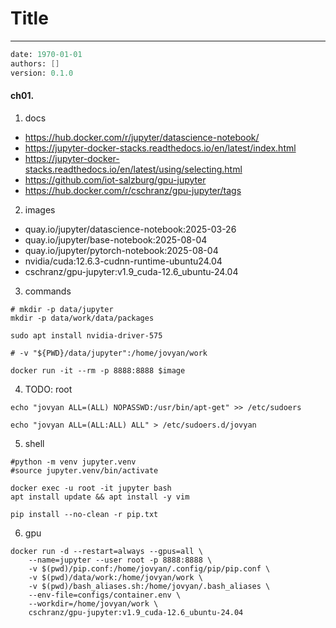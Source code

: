 # Title
---
```meta
date: 1970-01-01
authors: []
version: 0.1.0
```


#### ch01. 
1. docs
- https://hub.docker.com/r/jupyter/datascience-notebook/
- https://jupyter-docker-stacks.readthedocs.io/en/latest/index.html
- https://jupyter-docker-stacks.readthedocs.io/en/latest/using/selecting.html
- https://github.com/iot-salzburg/gpu-jupyter
- https://hub.docker.com/r/cschranz/gpu-jupyter/tags

2. images
- quay.io/jupyter/datascience-notebook:2025-03-26
- quay.io/jupyter/base-notebook:2025-08-04
- quay.io/jupyter/pytorch-notebook:2025-08-04
- nvidia/cuda:12.6.3-cudnn-runtime-ubuntu24.04
- cschranz/gpu-jupyter:v1.9_cuda-12.6_ubuntu-24.04

3. commands
```
# mkdir -p data/jupyter
mkdir -p data/work/data/packages

sudo apt install nvidia-driver-575

# -v "${PWD}/data/jupyter":/home/jovyan/work

docker run -it --rm -p 8888:8888 $image
```

4. TODO: root
```
echo "jovyan ALL=(ALL) NOPASSWD:/usr/bin/apt-get" >> /etc/sudoers

echo "jovyan ALL=(ALL:ALL) ALL" > /etc/sudoers.d/jovyan
```

5. shell
```
#python -m venv jupyter.venv
#source jupyter.venv/bin/activate

docker exec -u root -it jupyter bash
apt install update && apt install -y vim

pip install --no-clean -r pip.txt
```

6. gpu
```
docker run -d --restart=always --gpus=all \
    --name=jupyter --user root -p 8888:8888 \
    -v $(pwd)/pip.conf:/home/jovyan/.config/pip/pip.conf \
    -v $(pwd)/data/work:/home/jovyan/work \
    -v $(pwd)/bash_aliases.sh:/home/jovyan/.bash_aliases \
    --env-file=configs/container.env \
    --workdir=/home/jovyan/work \
    cschranz/gpu-jupyter:v1.9_cuda-12.6_ubuntu-24.04
```
